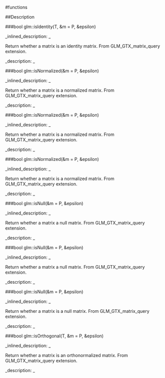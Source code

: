 #functions


<!--
_visible: True_
_advanced: False_
-->

##Description






<!----------------------------------------------------------------------------->

###bool glm::isIdentity(T, &m = P, &epsilon)

<!--
_syntax: glm::isIdentity(T, &m = P, &epsilon)_
_name: glm::isIdentity_
_returns: bool_
_returns_description: _
_parameters: const matType< T, P > &m=P, const T &epsilon_
_version_started: 0.10.0_
_version_deprecated: _
_summary: _
_constant: False_
_static: False_
_visible: True_
_advanced: False_
-->

_inlined_description: _

Return whether a matrix is an identity matrix.
From GLM_GTX_matrix_query extension.





_description: _







<!----------------------------------------------------------------------------->

###bool glm::isNormalized(&m = P, &epsilon)

<!--
_syntax: glm::isNormalized(&m = P, &epsilon)_
_name: glm::isNormalized_
_returns: bool_
_returns_description: _
_parameters: const glm::mat2 &m=P, const T &epsilon_
_version_started: 0.10.0_
_version_deprecated: _
_summary: _
_constant: False_
_static: False_
_visible: True_
_advanced: False_
-->

_inlined_description: _

Return whether a matrix is a normalized matrix.
From GLM_GTX_matrix_query extension.





_description: _







<!----------------------------------------------------------------------------->

###bool glm::isNormalized(&m = P, &epsilon)

<!--
_syntax: glm::isNormalized(&m = P, &epsilon)_
_name: glm::isNormalized_
_returns: bool_
_returns_description: _
_parameters: const glm::mat3 &m=P, const T &epsilon_
_version_started: 0.10.0_
_version_deprecated: _
_summary: _
_constant: False_
_static: False_
_visible: True_
_advanced: False_
-->

_inlined_description: _

Return whether a matrix is a normalized matrix.
From GLM_GTX_matrix_query extension.





_description: _







<!----------------------------------------------------------------------------->

###bool glm::isNormalized(&m = P, &epsilon)

<!--
_syntax: glm::isNormalized(&m = P, &epsilon)_
_name: glm::isNormalized_
_returns: bool_
_returns_description: _
_parameters: const glm::mat4 &m=P, const T &epsilon_
_version_started: 0.10.0_
_version_deprecated: _
_summary: _
_constant: False_
_static: False_
_visible: True_
_advanced: False_
-->

_inlined_description: _

Return whether a matrix is a normalized matrix.
From GLM_GTX_matrix_query extension.





_description: _







<!----------------------------------------------------------------------------->

###bool glm::isNull(&m = P, &epsilon)

<!--
_syntax: glm::isNull(&m = P, &epsilon)_
_name: glm::isNull_
_returns: bool_
_returns_description: _
_parameters: const glm::mat2 &m=P, const T &epsilon_
_version_started: 0.10.0_
_version_deprecated: _
_summary: _
_constant: False_
_static: False_
_visible: True_
_advanced: False_
-->

_inlined_description: _

Return whether a matrix a null matrix.
From GLM_GTX_matrix_query extension.





_description: _







<!----------------------------------------------------------------------------->

###bool glm::isNull(&m = P, &epsilon)

<!--
_syntax: glm::isNull(&m = P, &epsilon)_
_name: glm::isNull_
_returns: bool_
_returns_description: _
_parameters: const glm::mat3 &m=P, const T &epsilon_
_version_started: 0.10.0_
_version_deprecated: _
_summary: _
_constant: False_
_static: False_
_visible: True_
_advanced: False_
-->

_inlined_description: _

Return whether a matrix a null matrix.
From GLM_GTX_matrix_query extension.





_description: _







<!----------------------------------------------------------------------------->

###bool glm::isNull(&m = P, &epsilon)

<!--
_syntax: glm::isNull(&m = P, &epsilon)_
_name: glm::isNull_
_returns: bool_
_returns_description: _
_parameters: const glm::mat4 &m=P, const T &epsilon_
_version_started: 0.10.0_
_version_deprecated: _
_summary: _
_constant: False_
_static: False_
_visible: True_
_advanced: False_
-->

_inlined_description: _

Return whether a matrix is a null matrix.
From GLM_GTX_matrix_query extension.





_description: _







<!----------------------------------------------------------------------------->

###bool glm::isOrthogonal(T, &m = P, &epsilon)

<!--
_syntax: glm::isOrthogonal(T, &m = P, &epsilon)_
_name: glm::isOrthogonal_
_returns: bool_
_returns_description: _
_parameters: const matType< T, P > &m=P, const T &epsilon_
_version_started: 0.10.0_
_version_deprecated: _
_summary: _
_constant: False_
_static: False_
_visible: True_
_advanced: False_
-->

_inlined_description: _

Return whether a matrix is an orthonormalized matrix.
From GLM_GTX_matrix_query extension.





_description: _







<!----------------------------------------------------------------------------->

